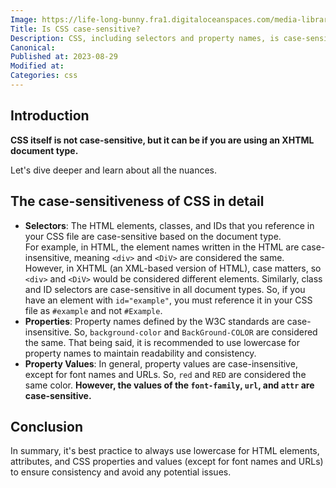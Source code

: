 ```yaml
---
Image: https://life-long-bunny.fra1.digitaloceanspaces.com/media-library/production/51/css_ifo3ux.png
Title: Is CSS case-sensitive?
Description: CSS, including selectors and property names, is case-sensitive; use lowercase for consistency and to avoid issues.
Canonical: 
Published at: 2023-08-29
Modified at: 
Categories: css
---
```


## Introduction

**CSS itself is not case-sensitive, but it can be if you are using an XHTML document type.**

Let's dive deeper and learn about all the nuances.

## The case-sensitiveness of CSS in detail

- **Selectors**: The HTML elements, classes, and IDs that you reference in your CSS file are case-sensitive based on the document type.  
For example, in HTML, the element names written in the HTML are case-insensitive, meaning `<div>` and `<DiV>` are considered the same. However, in XHTML (an XML-based version of HTML), case matters, so `<div>` and `<DiV>` would be considered different elements.
Similarly, class and ID selectors are case-sensitive in all document types. So, if you have an element with `id="example"`, you must reference it in your CSS file as `#example` and not `#Example`.
- **Properties**: Property names defined by the W3C standards are case-insensitive. So, `background-color` and `BackGround-COLOR` are considered the same. That being said, it is recommended to use lowercase for property names to maintain readability and consistency.
- **Property Values**: In general, property values are case-insensitive, except for font names and URLs. So, `red` and `RED` are considered the same color. **However, the values of the `font-family`, `url`, and `attr` are case-sensitive.**

## Conclusion
	
In summary, it's best practice to always use lowercase for HTML elements, attributes, and CSS properties and values (except for font names and URLs) to ensure consistency and avoid any potential issues.